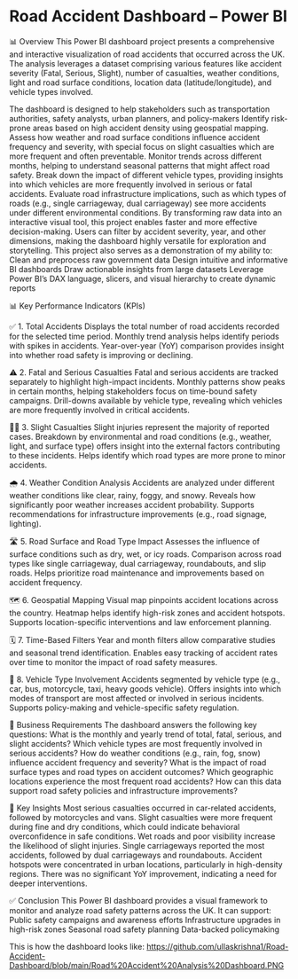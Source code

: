 # Road Accident Dashboard – Power BI

📊 Overview
This Power BI dashboard project presents a comprehensive and interactive visualization of road accidents that occurred across the UK. The analysis leverages a dataset comprising various features like accident severity (Fatal, Serious, Slight), number of casualties, weather conditions, light and road surface conditions, location data (latitude/longitude), and vehicle types involved.

The dashboard is designed to help stakeholders such as transportation authorities, safety analysts, urban planners, and policy-makers Identify risk-prone areas based on high accident density using geospatial mapping.
Assess how weather and road surface conditions influence accident frequency and severity, with special focus on slight casualties which are more frequent and often preventable.
Monitor trends across different months, helping to understand seasonal patterns that might affect road safety.
Break down the impact of different vehicle types, providing insights into which vehicles are more frequently involved in serious or fatal accidents.
Evaluate road infrastructure implications, such as which types of roads (e.g., single carriageway, dual carriageway) see more accidents under different environmental conditions.
By transforming raw data into an interactive visual tool, this project enables faster and more effective decision-making. Users can filter by accident severity, year, and other dimensions, making the dashboard highly versatile for exploration and storytelling.
This project also serves as a demonstration of my ability to:
Clean and preprocess raw government data
Design intuitive and informative BI dashboards
Draw actionable insights from large datasets
Leverage Power BI’s DAX language, slicers, and visual hierarchy to create dynamic reports


📊 Key Performance Indicators (KPIs)

✅ 1. Total Accidents
Displays the total number of road accidents recorded for the selected time period.
Monthly trend analysis helps identify periods with spikes in accidents.
Year-over-year (YoY) comparison provides insight into whether road safety is improving or declining.

⚠️ 2. Fatal and Serious Casualties
Fatal and serious accidents are tracked separately to highlight high-impact incidents.
Monthly patterns show peaks in certain months, helping stakeholders focus on time-bound safety campaigns.
Drill-downs available by vehicle type, revealing which vehicles are more frequently involved in critical accidents.

🧍‍♂️ 3. Slight Casualties
Slight injuries represent the majority of reported cases.
Breakdown by environmental and road conditions (e.g., weather, light, and surface type) offers insight into the external factors contributing to these incidents.
Helps identify which road types are more prone to minor accidents.

🌧️ 4. Weather Condition Analysis
Accidents are analyzed under different weather conditions like clear, rainy, foggy, and snowy.
Reveals how significantly poor weather increases accident probability.
Supports recommendations for infrastructure improvements (e.g., road signage, lighting).

🛣️ 5. Road Surface and Road Type Impact
Assesses the influence of surface conditions such as dry, wet, or icy roads.
Comparison across road types like single carriageway, dual carriageway, roundabouts, and slip roads.
Helps prioritize road maintenance and improvements based on accident frequency.

🗺️ 6. Geospatial Mapping
Visual map pinpoints accident locations across the country.
Heatmap helps identify high-risk zones and accident hotspots.
Supports location-specific interventions and law enforcement planning.

🗓️ 7. Time-Based Filters
Year and month filters allow comparative studies and seasonal trend identification.
Enables easy tracking of accident rates over time to monitor the impact of road safety measures.

🚦 8. Vehicle Type Involvement
Accidents segmented by vehicle type (e.g., car, bus, motorcycle, taxi, heavy goods vehicle).
Offers insights into which modes of transport are most affected or involved in serious incidents.
Supports policy-making and vehicle-specific safety regulation.


🎯 Business Requirements
The dashboard answers the following key questions:
What is the monthly and yearly trend of total, fatal, serious, and slight accidents?
Which vehicle types are most frequently involved in serious accidents?
How do weather conditions (e.g., rain, fog, snow) influence accident frequency and severity?
What is the impact of road surface types and road types on accident outcomes?
Which geographic locations experience the most frequent road accidents?
How can this data support road safety policies and infrastructure improvements?

🧩 Key Insights
Most serious casualties occurred in car-related accidents, followed by motorcycles and vans.
Slight casualties were more frequent during fine and dry conditions, which could indicate behavioral overconfidence in safe conditions.
Wet roads and poor visibility increase the likelihood of slight injuries.
Single carriageways reported the most accidents, followed by dual carriageways and roundabouts.
Accident hotspots were concentrated in urban locations, particularly in high-density regions.
There was no significant YoY improvement, indicating a need for deeper interventions.

✅ Conclusion
This Power BI dashboard provides a visual framework to monitor and analyze road safety patterns across the UK. It can support:
Public safety campaigns and awareness efforts
Infrastructure upgrades in high-risk zones
Seasonal road safety planning
Data-backed policymaking

This is how the dashboard looks like: https://github.com/ullaskrishna1/Road-Accident-Dashboard/blob/main/Road%20Accident%20Analysis%20Dashboard.PNG 


